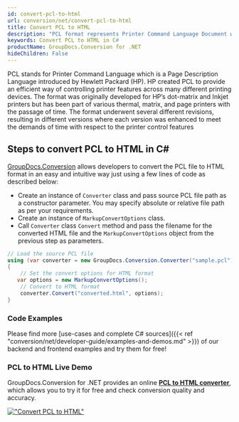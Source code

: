 ```yaml
---
id: convert-pcl-to-html
url: conversion/net/convert-pcl-to-html
title: Convert PCL to HTML
description: "PCL format represents Printer Command Language Document with .pcl extension. Learn how to convert PCL to HTML file programmatically in C# language using GroupDocs.Conversion for .NET library."
keywords: Convert PCL to HTML in C#
productName: GroupDocs.Conversion for .NET
hideChildren: False
---
```


PCL stands for Printer Command Language which is a Page Description Language introduced by Hewlett Packard (HP). HP created PCL to provide an efficient way of controlling printer features across many different printing devices. The format was originally developed for HP’s dot-matrix and Inkjet printers but has been part of various thermal, matrix, and page printers with the passage of time. The format underwent several different revisions, resulting in different versions where each version was enhanced to meet the demands of time with respect to the printer control features

## Steps to convert PCL to HTML in C#

[GroupDocs.Conversion](https://products.groupdocs.com/conversion/net) allows developers to convert the PCL file to HTML format in an easy and intuitive way just using a few lines of code as described below:

* Create an instance of `Converter` class and pass source PCL file path as a constructor parameter. You may specify absolute or relative file path as per your requirements. 
* Create an instance of `MarkupConvertOptions` class.
* Call `Converter` class `Convert` method and pass the filename for the converted HTML file and the `MarkupConvertOptions` object from the previous step as parameters.

```csharp
// Load the source PCL file
using (var converter = new GroupDocs.Conversion.Converter("sample.pcl"))
{
    // Set the convert options for HTML format
   var options = new MarkupConvertOptions();
    // Convert to HTML format
    converter.Convert("converted.html", options);
}
```

### Code Examples

Please find more [use-cases and complete C# sources]({{< ref "conversion/net/developer-guide/examples-and-demos.md" >}}) of our backend and frontend examples and try them for free!

### PCL to HTML Live Demo

GroupDocs.Conversion for .NET provides an online [**PCL to HTML converter**](https://products.groupdocs.app/conversion/pcl-to-html), which allows you to try it for free and check conversion quality and accuracy.

[!["Convert PCL to HTML"](conversion/net/images/convert-to-html/convert-pcl-to-html.png)](https://products.groupdocs.app/conversion/pcl-to-html)